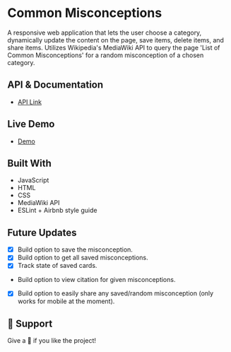 # Common Misconceptions

A responsive web application that lets the user choose a category, dynamically update the content on the page, save items, delete items, and share items. Utilizes Wikipedia's MediaWiki API to query the page 'List of Common Misconceptions' for a random misconception of a chosen category. 

## API & Documentation

- [API Link](https://www.mediawiki.org/wiki/API:Main_page)

## Live Demo

- [Demo](https://mrdustinmiller.github.io/Common-Misconceptions/)

## Built With

- JavaScript
- HTML
- CSS
- MediaWiki API
- ESLint + Airbnb style guide

## Future Updates

- [X] Build option to save the misconception.
- [x] Build option to get all saved misconceptions.
- [x] Track state of saved cards.
- Build option to view citation for given misconceptions.
- [x] Build option to easily share any saved/random misconception (only works for mobile at the moment).


## 🤝 Support

Give a 🌟 if you like the project!
